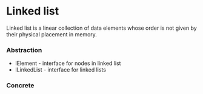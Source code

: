 # Linked list
Linked list is a linear collection of data elements whose order 
is not given by their physical placement in memory.

### Abstraction
* IElement<T> - interface for nodes in linked list
* ILinkedList<T>  - interface for linked lists

### Concrete  
